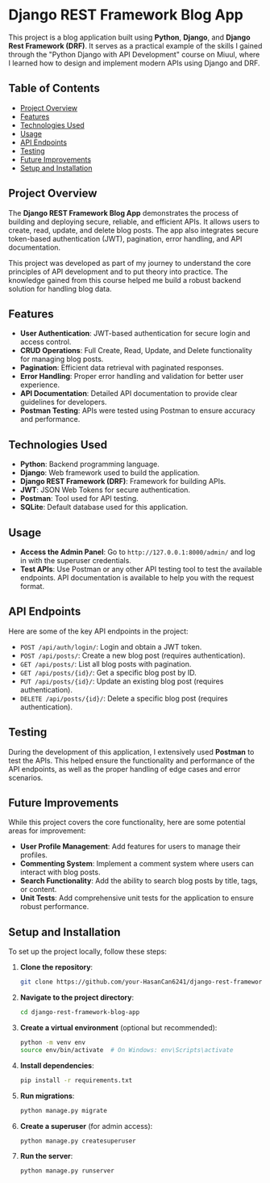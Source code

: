 # Django REST Framework Blog App

This project is a blog application built using **Python**, **Django**, and **Django Rest Framework (DRF)**. It serves as a practical example of the skills I gained through the "Python Django with API Development" course on Miuul, where I learned how to design and implement modern APIs using Django and DRF.

## Table of Contents
- [Project Overview](#project-overview)
- [Features](#features)
- [Technologies Used](#technologies-used)
- [Usage](#usage)
- [API Endpoints](#api-endpoints)
- [Testing](#testing)
- [Future Improvements](#future-improvements)
- [Setup and Installation](#setup-and-installation)

## Project Overview
The **Django REST Framework Blog App** demonstrates the process of building and deploying secure, reliable, and efficient APIs. It allows users to create, read, update, and delete blog posts. The app also integrates secure token-based authentication (JWT), pagination, error handling, and API documentation.

This project was developed as part of my journey to understand the core principles of API development and to put theory into practice. The knowledge gained from this course helped me build a robust backend solution for handling blog data.

## Features
- **User Authentication**: JWT-based authentication for secure login and access control.
- **CRUD Operations**: Full Create, Read, Update, and Delete functionality for managing blog posts.
- **Pagination**: Efficient data retrieval with paginated responses.
- **Error Handling**: Proper error handling and validation for better user experience.
- **API Documentation**: Detailed API documentation to provide clear guidelines for developers.
- **Postman Testing**: APIs were tested using Postman to ensure accuracy and performance.

## Technologies Used
- **Python**: Backend programming language.
- **Django**: Web framework used to build the application.
- **Django REST Framework (DRF)**: Framework for building APIs.
- **JWT**: JSON Web Tokens for secure authentication.
- **Postman**: Tool used for API testing.
- **SQLite**: Default database used for this application.

## Usage
- **Access the Admin Panel**: Go to `http://127.0.0.1:8000/admin/` and log in with the superuser credentials.
- **Test APIs**: Use Postman or any other API testing tool to test the available endpoints. API documentation is available to help you with the request format.

## API Endpoints
Here are some of the key API endpoints in the project:

- `POST /api/auth/login/`: Login and obtain a JWT token.
- `POST /api/posts/`: Create a new blog post (requires authentication).
- `GET /api/posts/`: List all blog posts with pagination.
- `GET /api/posts/{id}/`: Get a specific blog post by ID.
- `PUT /api/posts/{id}/`: Update an existing blog post (requires authentication).
- `DELETE /api/posts/{id}/`: Delete a specific blog post (requires authentication).

## Testing
During the development of this application, I extensively used **Postman** to test the APIs. This helped ensure the functionality and performance of the API endpoints, as well as the proper handling of edge cases and error scenarios.

## Future Improvements
While this project covers the core functionality, here are some potential areas for improvement:
- **User Profile Management**: Add features for users to manage their profiles.
- **Commenting System**: Implement a comment system where users can interact with blog posts.
- **Search Functionality**: Add the ability to search blog posts by title, tags, or content.
- **Unit Tests**: Add comprehensive unit tests for the application to ensure robust performance.

## Setup and Installation
To set up the project locally, follow these steps:

1. **Clone the repository**:
    ```bash
    git clone https://github.com/your-HasanCan6241/django-rest-framework-blog-app.git
    ```

2. **Navigate to the project directory**:
    ```bash
    cd django-rest-framework-blog-app
    ```

3. **Create a virtual environment** (optional but recommended):
    ```bash
    python -m venv env
    source env/bin/activate  # On Windows: env\Scripts\activate
    ```

4. **Install dependencies**:
    ```bash
    pip install -r requirements.txt
    ```

5. **Run migrations**:
    ```bash
    python manage.py migrate
    ```

6. **Create a superuser** (for admin access):
    ```bash
    python manage.py createsuperuser
    ```

7. **Run the server**:
    ```bash
    python manage.py runserver
    ```
